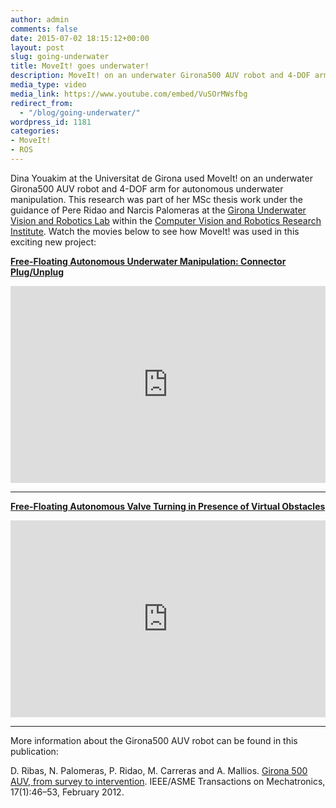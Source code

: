 ```yaml
---
author: admin
comments: false
date: 2015-07-02 18:15:12+00:00
layout: post
slug: going-underwater
title: MoveIt! goes underwater!
description: MoveIt! on an underwater Girona500 AUV robot and 4-DOF arm for autonomous underwater manipulation...
media_type: video
media_link: https://www.youtube.com/embed/VuSOrMWsfbg
redirect_from: 
  - "/blog/going-underwater/"
wordpress_id: 1181
categories:
- MoveIt!
- ROS
---
```


Dina Youakim at the Universitat de Girona used MoveIt! on an underwater Girona500 AUV robot and 4-DOF arm for autonomous underwater manipulation. This research was part of her MSc thesis work under the guidance of Pere Ridao and Narcis Palomeras at the [Girona Underwater Vision and Robotics Lab](http://cirs.udg.edu) within the [Computer Vision and Robotics Research Institute](http://vicorob.udg.edu). Watch the movies below to see how MoveIt! was used in this exciting new project:

**[Free-Floating Autonomous Underwater Manipulation: Connector Plug/Unplug](https://youtu.be/VuSOrMWsfbg)**

<iframe width="100%" height="315" src="https://www.youtube.com/embed/VuSOrMWsfbg" frameborder="0" allowfullscreen></iframe>

***

**[Free-Floating Autonomous Valve Turning in Presence of Virtual Obstacles](https://youtu.be/xkYdiM2svrY)**

<iframe width="100%" height="315" src="https://www.youtube.com/embed/mDZBA1jyRi8?list=PLhSXjcUsDAnGDSlMOojGkDyRpChZCudHT" frameborder="0" allowfullscreen></iframe>

***
More information about the Girona500 AUV robot can be found in this publication:

D. Ribas, N. Palomeras, P. Ridao, M. Carreras and A. Mallios. [Girona 500 AUV, from survey to intervention](http://ieeexplore.ieee.org/xpl/login.jsp?tp=&arnumber=6093749&url=http%3A%2F%2Fieeexplore.ieee.org%2Fxpls%2Fabs_all.jsp%3Farnumber%3D6093749). IEEE/ASME Transactions on Mechatronics, 17(1):46–53, February 2012.
